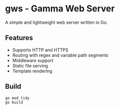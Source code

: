 # gws - Gamma Web Server
A simple and lightweight web server written in Go.

## Features

- Supports HTTP and HTTPS
- Routing with regex and variable path segments
- Middleware support
- Static file serving
- Template rendering

## Build
```bash
go mod tidy
go build
```
